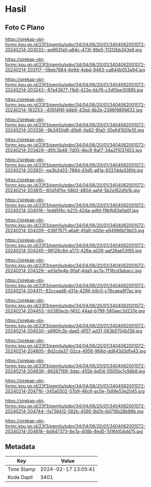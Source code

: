 # Hasil

## Foto C Plano

https://sirekap-obj-formc.kpu.go.id/23f3/pemilu/pdpr/34/04/06/20/01/3404062001072-20240214-203033--ae8631a0-a84c-473f-96e5-11312bb343e6.jpg

https://sirekap-obj-formc.kpu.go.id/23f3/pemilu/pdpr/34/04/06/20/01/3404062001072-20240214-203117--58eb7884-6e9d-4ebd-9463-ca844b053a94.jpg

https://sirekap-obj-formc.kpu.go.id/23f3/pemilu/pdpr/34/04/06/20/01/3404062001072-20240214-203243--87a43677-f1b6-423e-bb76-c3df0ee30885.jpg

https://sirekap-obj-formc.kpu.go.id/23f3/pemilu/pdpr/34/04/06/20/01/3404062001072-20240214-193253--405f4f6f-b8b6-42bd-8b2b-2396f9899632.jpg

https://sirekap-obj-formc.kpu.go.id/23f3/pemilu/pdpr/34/04/06/20/01/3404062001072-20240214-203336--9b3450d8-d5b6-4a82-8fa0-30e64192fe35.jpg

https://sirekap-obj-formc.kpu.go.id/23f3/pemilu/pdpr/34/04/06/20/01/3404062001072-20240214-203428--d5fc3b46-7d05-4bc8-8af7-34a2f1037453.jpg

https://sirekap-obj-formc.kpu.go.id/23f3/pemilu/pdpr/34/04/06/20/01/3404062001072-20240214-203931--ea3b2d33-788d-43d5-a61a-9337dda336fd.jpg

https://sirekap-obj-formc.kpu.go.id/23f3/pemilu/pdpr/34/04/06/20/01/3404062001072-20240214-203815--60d14f5e-58b0-480d-aa14-5b2a162dfb1b.jpg

https://sirekap-obj-formc.kpu.go.id/23f3/pemilu/pdpr/34/04/06/20/01/3404062001072-20240214-204016--1edd5f6c-b213-424a-adfd-f9bfb63e0a0f.jpg

https://sirekap-obj-formc.kpu.go.id/23f3/pemilu/pdpr/34/04/06/20/01/3404062001072-20240214-204209--036f7871-a6a8-45d0-b00e-e64986bf3b03.jpg

https://sirekap-obj-formc.kpu.go.id/23f3/pemilu/pdpr/34/04/06/20/01/3404062001072-20240214-204245--98128c8d-a173-426a-a026-aaf26ae53f65.jpg

https://sirekap-obj-formc.kpu.go.id/23f3/pemilu/pdpr/34/04/06/20/01/3404062001072-20240214-204328--ad3e5e4b-90af-4da5-ac7a-7f18cd3abacc.jpg

https://sirekap-obj-formc.kpu.go.id/23f3/pemilu/pdpr/34/04/06/20/01/3404062001072-20240214-204411--82ccaad8-d31a-4296-b9c0-c76caea9f7ac.jpg

https://sirekap-obj-formc.kpu.go.id/23f3/pemilu/pdpr/34/04/06/20/01/3404062001072-20240214-204453--b5385ecb-f402-44ad-b798-580aec3d237e.jpg

https://sirekap-obj-formc.kpu.go.id/23f3/pemilu/pdpr/34/04/06/20/01/3404062001072-20240214-204530--a990fc3b-daa5-4f57-ad31-063b5704b139.jpg

https://sirekap-obj-formc.kpu.go.id/23f3/pemilu/pdpr/34/04/06/20/01/3404062001072-20240214-204605--9d2cda37-02ca-4956-968d-dd843d3dfa43.jpg

https://sirekap-obj-formc.kpu.go.id/23f3/pemilu/pdpr/34/04/06/20/01/3404062001072-20240214-204639--66267169-3dac-455b-bd04-0505bc1c94b8.jpg

https://sirekap-obj-formc.kpu.go.id/23f3/pemilu/pdpr/34/04/06/20/01/3404062001072-20240214-204716--345a0502-57b9-46c6-ac0e-7a99e53e2045.jpg

https://sirekap-obj-formc.kpu.go.id/23f3/pemilu/pdpr/34/04/06/20/01/3404062001072-20240214-204744--fa738412-582b-4560-8d7e-6d716b28b88b.jpg

https://sirekap-obj-formc.kpu.go.id/23f3/pemilu/pdpr/34/04/06/20/01/3404062001072-20240214-204818--bb647373-8e7a-408b-8ed5-7d16fd04dd75.jpg


## Metadata

| Key        | Value               |
| ---------- | ------------------- |
| Time Stamp | 2024-02-17 13:05:41 |
| Kode Dapil | 3401                |



